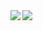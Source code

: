 <!--
**ryota0127/ryota0127** is a ✨ _special_ ✨ repository because its `README.md` (this file) appears on your GitHub profile.

Here are some ideas to get you started:

- 🔭 I’m currently working on ...
- 🌱 I’m currently learning ...
- 👯 I’m looking to collaborate on ...
- 🤔 I’m looking for help with ...
- 💬 Ask me about ...
- 📫 How to reach me: ...
- 😄 Pronouns: ...
- ⚡ Fun fact: ...
-->
<a href="https://github.com/anuraghazra/github-readme-stats">
  <img align="left" src="https://github-readme-stats.vercel.app/api/top-langs/?username=ryota0127&layout=compact&show_icons=true&theme=onedark" />
</a>
<a href="https://github.com/anuraghazra/github-readme-stats">
   <img align="left" src="https://github-readme-stats.vercel.app/api?username=ryota0127&theme=onedark&show_icons=ture" />
</a>
